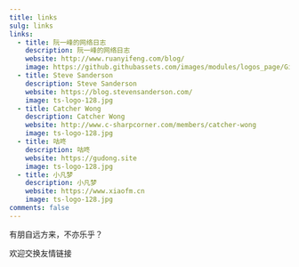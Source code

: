 ```yaml
---
title: links
sulg: links
links:
  - title: 阮一峰的网络日志
    description: 阮一峰的网络日志
    website: http://www.ruanyifeng.com/blog/
    image: https://github.githubassets.com/images/modules/logos_page/GitHub-Mark.png
  - title: Steve Sanderson
    description: Steve Sanderson
    website: https://blog.stevensanderson.com/
    image: ts-logo-128.jpg
  - title: Catcher Wong
    description: Catcher Wong
    website: http://www.c-sharpcorner.com/members/catcher-wong
    image: ts-logo-128.jpg
  - title: 咕咚
    description: 咕咚
    website: https://gudong.site
    image: ts-logo-128.jpg
  - title: 小凡梦
    description: 小凡梦
    website: https://www.xiaofm.cn
    image: ts-logo-128.jpg
comments: false
---
```


有朋自远方来，不亦乐乎？

欢迎交换友情链接

